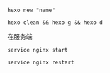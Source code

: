 ```
hexo new "name"
```

```shell
hexo clean && hexo g && hexo d 
```

在服务端
```shell
service nginx start
```

```shell
service nginx restart
```


